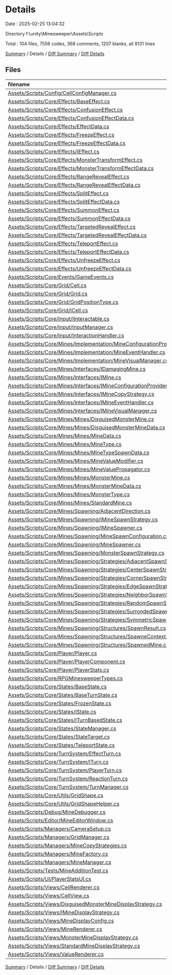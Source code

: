 # Details

Date : 2025-02-25 13:04:32

Directory f:\\unity\\Minesweeper\\Assets\\Scripts

Total : 104 files,  7556 codes, 368 comments, 1207 blanks, all 9131 lines

[Summary](results.md) / Details / [Diff Summary](diff.md) / [Diff Details](diff-details.md)

## Files
| filename | language | code | comment | blank | total |
| :--- | :--- | ---: | ---: | ---: | ---: |
| [Assets/Scripts/Config/CellConfigManager.cs](/Assets/Scripts/Config/CellConfigManager.cs) | C# | 40 | 0 | 10 | 50 |
| [Assets/Scripts/Core/Effects/BaseEffect.cs](/Assets/Scripts/Core/Effects/BaseEffect.cs) | C# | 84 | 3 | 12 | 99 |
| [Assets/Scripts/Core/Effects/ConfusionEffect.cs](/Assets/Scripts/Core/Effects/ConfusionEffect.cs) | C# | 68 | 3 | 9 | 80 |
| [Assets/Scripts/Core/Effects/ConfusionEffectData.cs](/Assets/Scripts/Core/Effects/ConfusionEffectData.cs) | C# | 15 | 0 | 2 | 17 |
| [Assets/Scripts/Core/Effects/EffectData.cs](/Assets/Scripts/Core/Effects/EffectData.cs) | C# | 60 | 0 | 10 | 70 |
| [Assets/Scripts/Core/Effects/FreezeEffect.cs](/Assets/Scripts/Core/Effects/FreezeEffect.cs) | C# | 87 | 3 | 10 | 100 |
| [Assets/Scripts/Core/Effects/FreezeEffectData.cs](/Assets/Scripts/Core/Effects/FreezeEffectData.cs) | C# | 15 | 0 | 2 | 17 |
| [Assets/Scripts/Core/Effects/IEffect.cs](/Assets/Scripts/Core/Effects/IEffect.cs) | C# | 33 | 7 | 6 | 46 |
| [Assets/Scripts/Core/Effects/MonsterTransformEffect.cs](/Assets/Scripts/Core/Effects/MonsterTransformEffect.cs) | C# | 114 | 14 | 23 | 151 |
| [Assets/Scripts/Core/Effects/MonsterTransformEffectData.cs](/Assets/Scripts/Core/Effects/MonsterTransformEffectData.cs) | C# | 43 | 0 | 7 | 50 |
| [Assets/Scripts/Core/Effects/RangeRevealEffect.cs](/Assets/Scripts/Core/Effects/RangeRevealEffect.cs) | C# | 95 | 3 | 12 | 110 |
| [Assets/Scripts/Core/Effects/RangeRevealEffectData.cs](/Assets/Scripts/Core/Effects/RangeRevealEffectData.cs) | C# | 32 | 0 | 5 | 37 |
| [Assets/Scripts/Core/Effects/SplitEffect.cs](/Assets/Scripts/Core/Effects/SplitEffect.cs) | C# | 111 | 18 | 25 | 154 |
| [Assets/Scripts/Core/Effects/SplitEffectData.cs](/Assets/Scripts/Core/Effects/SplitEffectData.cs) | C# | 25 | 6 | 5 | 36 |
| [Assets/Scripts/Core/Effects/SummonEffect.cs](/Assets/Scripts/Core/Effects/SummonEffect.cs) | C# | 128 | 7 | 19 | 154 |
| [Assets/Scripts/Core/Effects/SummonEffectData.cs](/Assets/Scripts/Core/Effects/SummonEffectData.cs) | C# | 74 | 0 | 13 | 87 |
| [Assets/Scripts/Core/Effects/TargetedRevealEffect.cs](/Assets/Scripts/Core/Effects/TargetedRevealEffect.cs) | C# | 60 | 5 | 8 | 73 |
| [Assets/Scripts/Core/Effects/TargetedRevealEffectData.cs](/Assets/Scripts/Core/Effects/TargetedRevealEffectData.cs) | C# | 24 | 0 | 3 | 27 |
| [Assets/Scripts/Core/Effects/TeleportEffect.cs](/Assets/Scripts/Core/Effects/TeleportEffect.cs) | C# | 73 | 1 | 9 | 83 |
| [Assets/Scripts/Core/Effects/TeleportEffectData.cs](/Assets/Scripts/Core/Effects/TeleportEffectData.cs) | C# | 15 | 0 | 1 | 16 |
| [Assets/Scripts/Core/Effects/UnfreezeEffect.cs](/Assets/Scripts/Core/Effects/UnfreezeEffect.cs) | C# | 88 | 5 | 13 | 106 |
| [Assets/Scripts/Core/Effects/UnfreezeEffectData.cs](/Assets/Scripts/Core/Effects/UnfreezeEffectData.cs) | C# | 15 | 0 | 2 | 17 |
| [Assets/Scripts/Core/Events/GameEvents.cs](/Assets/Scripts/Core/Events/GameEvents.cs) | C# | 51 | 0 | 10 | 61 |
| [Assets/Scripts/Core/Grid/Cell.cs](/Assets/Scripts/Core/Grid/Cell.cs) | C# | 25 | 0 | 5 | 30 |
| [Assets/Scripts/Core/Grid/Grid.cs](/Assets/Scripts/Core/Grid/Grid.cs) | C# | 48 | 0 | 8 | 56 |
| [Assets/Scripts/Core/Grid/GridPositionType.cs](/Assets/Scripts/Core/Grid/GridPositionType.cs) | C# | 15 | 0 | 1 | 16 |
| [Assets/Scripts/Core/Grid/ICell.cs](/Assets/Scripts/Core/Grid/ICell.cs) | C# | 8 | 0 | 0 | 8 |
| [Assets/Scripts/Core/Input/IInteractable.cs](/Assets/Scripts/Core/Input/IInteractable.cs) | C# | 10 | 0 | 1 | 11 |
| [Assets/Scripts/Core/Input/InputManager.cs](/Assets/Scripts/Core/Input/InputManager.cs) | C# | 93 | 0 | 11 | 104 |
| [Assets/Scripts/Core/Input/InteractionHandler.cs](/Assets/Scripts/Core/Input/InteractionHandler.cs) | C# | 60 | 0 | 7 | 67 |
| [Assets/Scripts/Core/Mines/Implementation/MineConfigurationProvider.cs](/Assets/Scripts/Core/Mines/Implementation/MineConfigurationProvider.cs) | C# | 50 | 2 | 10 | 62 |
| [Assets/Scripts/Core/Mines/Implementation/MineEventHandler.cs](/Assets/Scripts/Core/Mines/Implementation/MineEventHandler.cs) | C# | 65 | 0 | 9 | 74 |
| [Assets/Scripts/Core/Mines/Implementation/MineVisualManager.cs](/Assets/Scripts/Core/Mines/Implementation/MineVisualManager.cs) | C# | 115 | 12 | 19 | 146 |
| [Assets/Scripts/Core/Mines/Interfaces/IDamagingMine.cs](/Assets/Scripts/Core/Mines/Interfaces/IDamagingMine.cs) | C# | 5 | 0 | 1 | 6 |
| [Assets/Scripts/Core/Mines/Interfaces/IMine.cs](/Assets/Scripts/Core/Mines/Interfaces/IMine.cs) | C# | 16 | 0 | 3 | 19 |
| [Assets/Scripts/Core/Mines/Interfaces/IMineConfigurationProvider.cs](/Assets/Scripts/Core/Mines/Interfaces/IMineConfigurationProvider.cs) | C# | 20 | 0 | 3 | 23 |
| [Assets/Scripts/Core/Mines/Interfaces/IMineCopyStrategy.cs](/Assets/Scripts/Core/Mines/Interfaces/IMineCopyStrategy.cs) | C# | 8 | 8 | 1 | 17 |
| [Assets/Scripts/Core/Mines/Interfaces/IMineEventHandler.cs](/Assets/Scripts/Core/Mines/Interfaces/IMineEventHandler.cs) | C# | 12 | 0 | 1 | 13 |
| [Assets/Scripts/Core/Mines/Interfaces/IMineVisualManager.cs](/Assets/Scripts/Core/Mines/Interfaces/IMineVisualManager.cs) | C# | 10 | 0 | 1 | 11 |
| [Assets/Scripts/Core/Mines/Mines/DisguisedMonsterMine.cs](/Assets/Scripts/Core/Mines/Mines/DisguisedMonsterMine.cs) | C# | 40 | 6 | 9 | 55 |
| [Assets/Scripts/Core/Mines/Mines/DisguisedMonsterMineData.cs](/Assets/Scripts/Core/Mines/Mines/DisguisedMonsterMineData.cs) | C# | 46 | 2 | 7 | 55 |
| [Assets/Scripts/Core/Mines/Mines/MineData.cs](/Assets/Scripts/Core/Mines/Mines/MineData.cs) | C# | 252 | 4 | 41 | 297 |
| [Assets/Scripts/Core/Mines/Mines/MineType.cs](/Assets/Scripts/Core/Mines/Mines/MineType.cs) | C# | 13 | 0 | 0 | 13 |
| [Assets/Scripts/Core/Mines/Mines/MineTypeSpawnData.cs](/Assets/Scripts/Core/Mines/Mines/MineTypeSpawnData.cs) | C# | 224 | 7 | 38 | 269 |
| [Assets/Scripts/Core/Mines/Mines/MineValueModifier.cs](/Assets/Scripts/Core/Mines/Mines/MineValueModifier.cs) | C# | 68 | 2 | 12 | 82 |
| [Assets/Scripts/Core/Mines/Mines/MineValuePropagator.cs](/Assets/Scripts/Core/Mines/Mines/MineValuePropagator.cs) | C# | 69 | 4 | 6 | 79 |
| [Assets/Scripts/Core/Mines/Mines/MonsterMine.cs](/Assets/Scripts/Core/Mines/Mines/MonsterMine.cs) | C# | 206 | 17 | 30 | 253 |
| [Assets/Scripts/Core/Mines/Mines/MonsterMineData.cs](/Assets/Scripts/Core/Mines/Mines/MonsterMineData.cs) | C# | 61 | 0 | 10 | 71 |
| [Assets/Scripts/Core/Mines/Mines/MonsterType.cs](/Assets/Scripts/Core/Mines/Mines/MonsterType.cs) | C# | 30 | 0 | 1 | 31 |
| [Assets/Scripts/Core/Mines/Mines/StandardMine.cs](/Assets/Scripts/Core/Mines/Mines/StandardMine.cs) | C# | 97 | 4 | 11 | 112 |
| [Assets/Scripts/Core/Mines/Spawning/AdjacentDirection.cs](/Assets/Scripts/Core/Mines/Spawning/AdjacentDirection.cs) | C# | 9 | 0 | 0 | 9 |
| [Assets/Scripts/Core/Mines/Spawning/IMineSpawnStrategy.cs](/Assets/Scripts/Core/Mines/Spawning/IMineSpawnStrategy.cs) | C# | 79 | 3 | 17 | 99 |
| [Assets/Scripts/Core/Mines/Spawning/IMineSpawner.cs](/Assets/Scripts/Core/Mines/Spawning/IMineSpawner.cs) | C# | 11 | 1 | 1 | 13 |
| [Assets/Scripts/Core/Mines/Spawning/MineSpawnConfiguration.cs](/Assets/Scripts/Core/Mines/Spawning/MineSpawnConfiguration.cs) | C# | 55 | 0 | 8 | 63 |
| [Assets/Scripts/Core/Mines/Spawning/MineSpawner.cs](/Assets/Scripts/Core/Mines/Spawning/MineSpawner.cs) | C# | 133 | 10 | 21 | 164 |
| [Assets/Scripts/Core/Mines/Spawning/MonsterSpawnStrategy.cs](/Assets/Scripts/Core/Mines/Spawning/MonsterSpawnStrategy.cs) | C# | 37 | 4 | 8 | 49 |
| [Assets/Scripts/Core/Mines/Spawning/Strategies/AdjacentSpawnStrategy.cs](/Assets/Scripts/Core/Mines/Spawning/Strategies/AdjacentSpawnStrategy.cs) | C# | 209 | 8 | 37 | 254 |
| [Assets/Scripts/Core/Mines/Spawning/Strategies/CenterSpawnStrategy.cs](/Assets/Scripts/Core/Mines/Spawning/Strategies/CenterSpawnStrategy.cs) | C# | 45 | 6 | 11 | 62 |
| [Assets/Scripts/Core/Mines/Spawning/Strategies/CornerSpawnStrategy.cs](/Assets/Scripts/Core/Mines/Spawning/Strategies/CornerSpawnStrategy.cs) | C# | 54 | 9 | 11 | 74 |
| [Assets/Scripts/Core/Mines/Spawning/Strategies/EdgeSpawnStrategy.cs](/Assets/Scripts/Core/Mines/Spawning/Strategies/EdgeSpawnStrategy.cs) | C# | 52 | 4 | 11 | 67 |
| [Assets/Scripts/Core/Mines/Spawning/Strategies/NeighborSpawnStrategy.cs](/Assets/Scripts/Core/Mines/Spawning/Strategies/NeighborSpawnStrategy.cs) | C# | 170 | 8 | 31 | 209 |
| [Assets/Scripts/Core/Mines/Spawning/Strategies/RandomSpawnStrategy.cs](/Assets/Scripts/Core/Mines/Spawning/Strategies/RandomSpawnStrategy.cs) | C# | 30 | 0 | 6 | 36 |
| [Assets/Scripts/Core/Mines/Spawning/Strategies/SurrondedSpawnStrategy.cs](/Assets/Scripts/Core/Mines/Spawning/Strategies/SurrondedSpawnStrategy.cs) | C# | 115 | 2 | 24 | 141 |
| [Assets/Scripts/Core/Mines/Spawning/Strategies/SymmetricSpawnStrategy.cs](/Assets/Scripts/Core/Mines/Spawning/Strategies/SymmetricSpawnStrategy.cs) | C# | 172 | 3 | 30 | 205 |
| [Assets/Scripts/Core/Mines/Spawning/Structures/SpawnResult.cs](/Assets/Scripts/Core/Mines/Spawning/Structures/SpawnResult.cs) | C# | 32 | 0 | 4 | 36 |
| [Assets/Scripts/Core/Mines/Spawning/Structures/SpawneContext.cs](/Assets/Scripts/Core/Mines/Spawning/Structures/SpawneContext.cs) | C# | 60 | 0 | 10 | 70 |
| [Assets/Scripts/Core/Mines/Spawning/Structures/SpawnedMine.cs](/Assets/Scripts/Core/Mines/Spawning/Structures/SpawnedMine.cs) | C# | 35 | 1 | 4 | 40 |
| [Assets/Scripts/Core/Player/Player.cs](/Assets/Scripts/Core/Player/Player.cs) | C# | 37 | 1 | 10 | 48 |
| [Assets/Scripts/Core/Player/PlayerComponent.cs](/Assets/Scripts/Core/Player/PlayerComponent.cs) | C# | 45 | 3 | 10 | 58 |
| [Assets/Scripts/Core/Player/PlayerStats.cs](/Assets/Scripts/Core/Player/PlayerStats.cs) | C# | 61 | 0 | 14 | 75 |
| [Assets/Scripts/Core/RPGMinesweeperTypes.cs](/Assets/Scripts/Core/RPGMinesweeperTypes.cs) | C# | 13 | 3 | 1 | 17 |
| [Assets/Scripts/Core/States/BaseState.cs](/Assets/Scripts/Core/States/BaseState.cs) | C# | 44 | 1 | 6 | 51 |
| [Assets/Scripts/Core/States/BaseTurnState.cs](/Assets/Scripts/Core/States/BaseTurnState.cs) | C# | 30 | 1 | 5 | 36 |
| [Assets/Scripts/Core/States/FrozenState.cs](/Assets/Scripts/Core/States/FrozenState.cs) | C# | 125 | 0 | 10 | 135 |
| [Assets/Scripts/Core/States/IState.cs](/Assets/Scripts/Core/States/IState.cs) | C# | 15 | 0 | 1 | 16 |
| [Assets/Scripts/Core/States/ITurnBasedState.cs](/Assets/Scripts/Core/States/ITurnBasedState.cs) | C# | 9 | 0 | 1 | 10 |
| [Assets/Scripts/Core/States/StateManager.cs](/Assets/Scripts/Core/States/StateManager.cs) | C# | 167 | 3 | 22 | 192 |
| [Assets/Scripts/Core/States/StateTarget.cs](/Assets/Scripts/Core/States/StateTarget.cs) | C# | 10 | 0 | 0 | 10 |
| [Assets/Scripts/Core/States/TeleportState.cs](/Assets/Scripts/Core/States/TeleportState.cs) | C# | 111 | 9 | 19 | 139 |
| [Assets/Scripts/Core/TurnSystem/EffectTurn.cs](/Assets/Scripts/Core/TurnSystem/EffectTurn.cs) | C# | 39 | 2 | 6 | 47 |
| [Assets/Scripts/Core/TurnSystem/ITurn.cs](/Assets/Scripts/Core/TurnSystem/ITurn.cs) | C# | 11 | 0 | 1 | 12 |
| [Assets/Scripts/Core/TurnSystem/PlayerTurn.cs](/Assets/Scripts/Core/TurnSystem/PlayerTurn.cs) | C# | 56 | 4 | 8 | 68 |
| [Assets/Scripts/Core/TurnSystem/ReactionTurn.cs](/Assets/Scripts/Core/TurnSystem/ReactionTurn.cs) | C# | 39 | 2 | 6 | 47 |
| [Assets/Scripts/Core/TurnSystem/TurnManager.cs](/Assets/Scripts/Core/TurnSystem/TurnManager.cs) | C# | 147 | 4 | 23 | 174 |
| [Assets/Scripts/Core/Utils/GridShape.cs](/Assets/Scripts/Core/Utils/GridShape.cs) | C# | 14 | 0 | 0 | 14 |
| [Assets/Scripts/Core/Utils/GridShapeHelper.cs](/Assets/Scripts/Core/Utils/GridShapeHelper.cs) | C# | 131 | 7 | 19 | 157 |
| [Assets/Scripts/Debug/MineDebugger.cs](/Assets/Scripts/Debug/MineDebugger.cs) | C# | 221 | 7 | 24 | 252 |
| [Assets/Scripts/Editor/MineEditorWindow.cs](/Assets/Scripts/Editor/MineEditorWindow.cs) | C# | 215 | 28 | 47 | 290 |
| [Assets/Scripts/Managers/CameraSetup.cs](/Assets/Scripts/Managers/CameraSetup.cs) | C# | 33 | 5 | 7 | 45 |
| [Assets/Scripts/Managers/GridManager.cs](/Assets/Scripts/Managers/GridManager.cs) | C# | 113 | 0 | 19 | 132 |
| [Assets/Scripts/Managers/MineCopyStrategies.cs](/Assets/Scripts/Managers/MineCopyStrategies.cs) | C# | 45 | 4 | 7 | 56 |
| [Assets/Scripts/Managers/MineFactory.cs](/Assets/Scripts/Managers/MineFactory.cs) | C# | 47 | 1 | 9 | 57 |
| [Assets/Scripts/Managers/MineManager.cs](/Assets/Scripts/Managers/MineManager.cs) | C# | 199 | 7 | 43 | 249 |
| [Assets/Scripts/Tests/MineAdditionTest.cs](/Assets/Scripts/Tests/MineAdditionTest.cs) | C# | 56 | 4 | 7 | 67 |
| [Assets/Scripts/UI/PlayerStatsUI.cs](/Assets/Scripts/UI/PlayerStatsUI.cs) | C# | 84 | 7 | 21 | 112 |
| [Assets/Scripts/Views/CellRenderer.cs](/Assets/Scripts/Views/CellRenderer.cs) | C# | 59 | 0 | 8 | 67 |
| [Assets/Scripts/Views/CellView.cs](/Assets/Scripts/Views/CellView.cs) | C# | 372 | 18 | 48 | 438 |
| [Assets/Scripts/Views/DisguisedMonsterMineDisplayStrategy.cs](/Assets/Scripts/Views/DisguisedMonsterMineDisplayStrategy.cs) | C# | 244 | 26 | 40 | 310 |
| [Assets/Scripts/Views/IMineDisplayStrategy.cs](/Assets/Scripts/Views/IMineDisplayStrategy.cs) | C# | 8 | 0 | 1 | 9 |
| [Assets/Scripts/Views/MineDisplayConfig.cs](/Assets/Scripts/Views/MineDisplayConfig.cs) | C# | 185 | 7 | 26 | 218 |
| [Assets/Scripts/Views/MineRenderer.cs](/Assets/Scripts/Views/MineRenderer.cs) | C# | 47 | 0 | 8 | 55 |
| [Assets/Scripts/Views/MonsterMineDisplayStrategy.cs](/Assets/Scripts/Views/MonsterMineDisplayStrategy.cs) | C# | 144 | 10 | 23 | 177 |
| [Assets/Scripts/Views/StandardMineDisplayStrategy.cs](/Assets/Scripts/Views/StandardMineDisplayStrategy.cs) | C# | 38 | 2 | 6 | 46 |
| [Assets/Scripts/Views/ValueRenderer.cs](/Assets/Scripts/Views/ValueRenderer.cs) | C# | 28 | 0 | 5 | 33 |

[Summary](results.md) / Details / [Diff Summary](diff.md) / [Diff Details](diff-details.md)